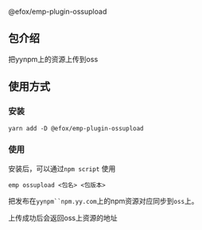 @efox/emp-plugin-ossupload

## 包介绍
把yynpm上的资源上传到oss

## 使用方式
### 安装
```
yarn add -D @efox/emp-plugin-ossupload
```
### 使用

安装后，可以通过`npm script` 使用
```
emp ossupload <包名> <包版本>
```
把发布在`yynpm``npm.yy.com`上的npm资源对应同步到`oss`上。

上传成功后会返回oss上资源的地址